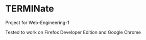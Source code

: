 # TERMINate
Project for Web-Engineering-1

Tested to work on Firefox Developer Edition and Google Chrome
